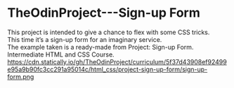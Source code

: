 # TheOdinProject---Sign-up Form
This project is intended to give a chance to flex with some CSS tricks. <br>
This time it’s a sign-up form for an imaginary service. <br>
The example taken is a ready-made from Project: Sign-up Form. Intermediate HTML and CSS Course. <br>
https://cdn.statically.io/gh/TheOdinProject/curriculum/5f37d43908ef92499e95a9b90fc3cc291a95014c/html_css/project-sign-up-form/sign-up-form.png
